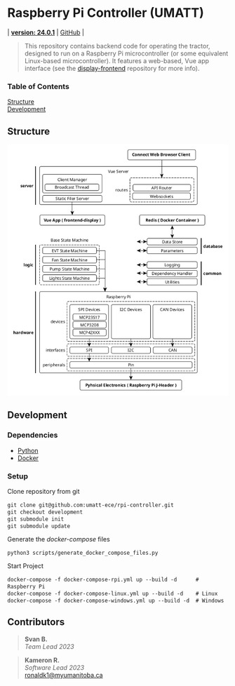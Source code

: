 # Raspberry Pi Controller (UMATT)

| [__version: 24.0.1__](https://github.com/umatt-ece/rpi-controller/blob/main/CHANGELOG.md) | [GitHub](https://github.com/umatt-ece/rpi-controller) |

> This repository contains backend code for operating the tractor, designed to run on a Raspberry Pi microcontroller (or some equivalent Linux-based microcontroller). It features a web-based, Vue app interface (see the [display-frontend](https://github.com/umatt-ece/display-frontend) repository for more info).

### Table of Contents
[Structure]()  
[Development]()  


## Structure

![Project Structure](documents/images/modules.png)

## Development

### Dependencies

- [Python]()
- [Docker]()

### Setup

Clone repository from git
```shell
git clone git@github.com:umatt-ece/rpi-controller.git
git checkout development
git submodule init
git submodule update
```

Generate the _docker-compose_ files
```shell
python3 scripts/generate_docker_compose_files.py
```

Start Project
```shell
docker-compose -f docker-compose-rpi.yml up --build -d      # Raspberry Pi
docker-compose -f docker-compose-linux.yml up --build -d    # Linux
docker-compose -f docker-compose-windows.yml up --build -d  # Windows
```


## Contributors

> __Svan B.__  
> _Team Lead 2023_
> 

> __Kameron R.__  
> _Software Lead 2023_  
> ronaldk1@myumanitoba.ca
